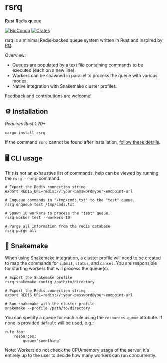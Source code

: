 # rsrq
**R**u**s**t **R**edis **q**ueue

[![BioConda](https://img.shields.io/conda/vn/bioconda/rsrq?color=43b02a)](https://anaconda.org/bioconda/rsrq)
[![Crates](https://img.shields.io/crates/v/rsrq?color=orange)](https://crates.io/crates/rsrq)

rsrq is a minimal Redis-backed queue system written in Rust and inspired by [RQ](https://python-rq.org/).

Overview:

* Queues are populated by a text file containing commands to be executed (each on a new line).
* Workers can be spawned in parallel to process the queue with various modes.
* Native integration with Snakemake cluster profiles.

Feedback and contributions are welcome!

## ⚙ Installation

*Requires Rust 1.70+*

```shell
cargo install rsrq
```

If the command `rsrq` cannot be found after installation, [follow these details](https://doc.rust-lang.org/book/ch14-04-installing-binaries.html).


## 🖥 CLI usage

This is not an exhaustive list of commands, help can be viewed by running the `rsrq --help` command.

```shell
# Export the Redis connection string
export REDIS_URL=redis://:your-password@your-endpoint-url

# Enqueue commands in "/tmp/cmds.txt" to the "test" queue.
rsrq enqueue test /tmp/cmds.txt

# Spawn 10 workers to process the "test" queue.
rsrq worker test --workers 10

# Purge all information from the redis database
rsrq purge all
```

## 🐍 Snakemake

When using Snakemake integration, a cluster profile will need to be created to map the commands for `submit`, `status`, and `cancel`. You are responsible for starting workers that will process the queue(s).

```shell
# Export the Snakemake profile
rsrq snakemake config /path/to/directory

# Export the Redis connection string
export REDIS_URL=redis://:your-password@your-endpoint-url

# Run snakemake with the cluster profile
snakemake --profile /path/to/directory
```

You can specify a queue for each rule using the `resources.queue` attribute. If none is provided `default` will be used, e.g.:

```Snakefile
rule foo:
    resources:
        queue='something'
```

Note: Workers do not check the CPU/memory usage of the server, it's entirely up to the user to decide how many workers can run concurrently.
